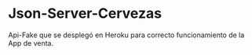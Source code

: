 # Json-Server-Cervezas
Api-Fake que se desplegó en Heroku para correcto funcionamiento de la App de venta.
